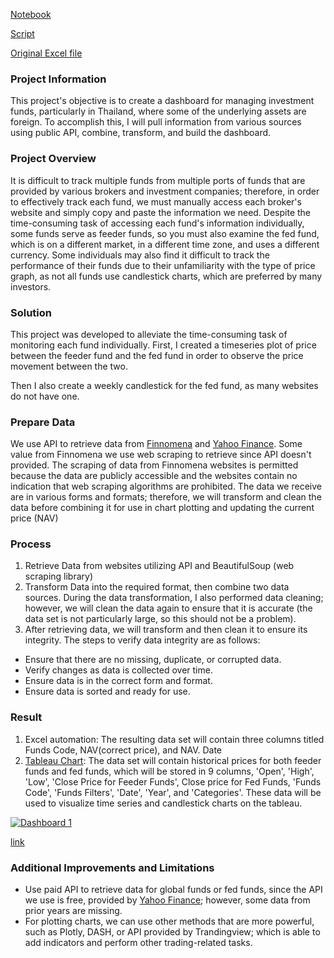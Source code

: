 [  Notebook  ](https://github.com/pkong001/Project-Portfolio_Management/blob/main/notebook.ipynb)

[  Script  ](https://github.com/pkong001/Project-Portfolio_Management/blob/main/script.py)

[  Original Excel file  ](https://github.com/pkong001/Project-Portfolio_Management/blob/main/port-management%20(original%20excel%20file).xlsx)

### Project Information
This project's objective is to create a dashboard for managing investment funds, particularly in Thailand, where some of the underlying assets are foreign. To accomplish this, I will pull information from various sources using public API, combine, transform, and build the dashboard.

### Project Overview
It is difficult to track multiple funds from multiple ports of funds that are provided by various brokers and investment companies; therefore, in order to effectively track each fund, we must manually access each broker's website and simply copy and paste the information we need. Despite the time-consuming task of accessing each fund's information individually, some funds serve as feeder funds, so you must also examine the fed fund, which is on a different market, in a different time zone, and uses a different currency. Some individuals may also find it difficult to track the performance of their funds due to their unfamiliarity with the type of price graph, as not all funds use candlestick charts, which are preferred by many investors.

### Solution
This project was developed to alleviate the time-consuming task of monitoring each fund individually. First, I created a timeseries plot of price between the feeder fund and the fed fund in order to observe the price movement between the two.

Then I also create a weekly candlestick for the fed fund, as many websites do not have one.
### Prepare Data
We use API to retrieve data from  [Finnomena](https://www.finnomena.com/) and [Yahoo Finance](https://finance.yahoo.com/). Some value from Finnomena we use web scraping to retrieve since API doesn't provided. The scraping of data from Finnomena websites is permitted because the data are publicly accessible and the websites contain no indication that web scraping algorithms are prohibited. The data we receive are in various forms and formats; therefore, we will transform and clean the data before combining it for use in chart plotting and updating the current price (NAV)

### Process
1. Retrieve Data from websites utilizing API and BeautifulSoup (web scraping library)
2. Transform Data into the required format, then combine two data sources. During the data transformation, I also performed data cleaning; however, we will clean the data again to ensure that it is accurate (the data set is not particularly large, so this should not be a problem).
3. After retrieving data, we will transform and then clean it to ensure its integrity.
The steps to verify data integrity are as follows:
* Ensure that there are no missing, duplicate, or corrupted data.
* Verify changes as data is collected over time. 
* Ensure data is in the correct form and format. 
* Ensure data is sorted and ready for use.

### Result
1. Excel automation: The resulting data set will contain three columns titled Funds Code, NAV(correct price), and NAV. Date
2. [Tableau Chart](https://public.tableau.com/app/profile/pongpisut.kongdan/viz/FundsDashboard_16752377846780/Dashboard1): The data set will contain historical prices for both feeder funds and fed funds, which will be stored in 9 columns, 'Open', 'High', 'Low', 'Close Price for Feeder Funds', Close price for Fed Funds, 'Funds Code', 'Funds Filters', 'Date', 'Year', and 'Categories'. These data will be used to visualize time series and candlestick charts on the tableau.

<div class='tableauPlaceholder' id='viz1675739057990' style='position: relative'><noscript><a href='#'><img alt='Dashboard 1 ' src='https:&#47;&#47;public.tableau.com&#47;static&#47;images&#47;Fu&#47;FundsDashboard_16752377846780&#47;Dashboard1&#47;1_rss.png' style='border: none' /></a></noscript><object class='tableauViz'  style='display:none;'><param name='host_url' value='https%3A%2F%2Fpublic.tableau.com%2F' /> <param name='embed_code_version' value='3' /> <param name='site_root' value='' /><param name='name' value='FundsDashboard_16752377846780&#47;Dashboard1' /><param name='tabs' value='no' /><param name='toolbar' value='yes' /><param name='static_image' value='https:&#47;&#47;public.tableau.com&#47;static&#47;images&#47;Fu&#47;FundsDashboard_16752377846780&#47;Dashboard1&#47;1.png' /> <param name='animate_transition' value='yes' /><param name='display_static_image' value='yes' /><param name='display_spinner' value='yes' /><param name='display_overlay' value='yes' /><param name='display_count' value='yes' /><param name='language' value='en-US' /></object></div>             

[link](https://public.tableau.com/views/FundsDashboard_16752377846780/Dashboard1?:language=en-US&:display_count=n&:origin=viz_share_link)

### Additional Improvements and Limitations 
* Use paid API to retrieve data for global funds or fed funds, since the API we use is free, provided by [Yahoo Finance](https://finance.yahoo.com/); however, some data from prior years are missing. 
* For plotting charts, we can use other methods that are more powerful, such as Plotly, DASH, or API provided by Trandingview; which is able to add indicators and perform other trading-related tasks.


